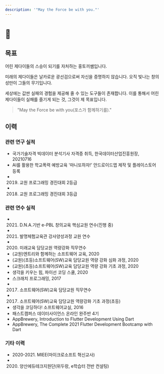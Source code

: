 ```yaml
---
description: '"May the Force be with you."'
---
```


# 🐰

## 목표

어린 제다이들의 스승이 되기를 자처하는 홍토끼쌤입니다.

미래의 제다이들은 날카로운 광선검으로써 자신을 증명하지 않습니다. 오직 빛나는 창의성만이 그들의 무기입니다.

세상에는 값싼 실패의 경험을 제공해 줄 수 있는 도구들이 존재합니다. 이를 통해서 어린 제다이들이 실패를 즐기게 되는 것, 그것이 제 목표입니다.

> "May the Force be with you\(포스가 함께하기를\)."

## 이력

### 관련 연구 실적

* 국가기술자격 빅데이터 분석기사 자격증 취득, 한국데이터산업진흥원장, 20210716
* AI를 활용한 학교폭력 예방교육 '마니또하자!' 안드로이드앱 제작 및 플레이스토어 등록
* 2019. 교원 프로그래밍 경진대회 2등급
* 2018. 교원 프로그래밍 경진대회 3등급

### 관련 연수 실적

* 2021. D.N.A.기반 e-PBL 창의교육 핵심교원 연수\(진행 중\)
* 2021. 발명체험교육관 강사양성과정 교원 연수
* 2020. 미래교육 담당교원 역량강화 직무연수
* \(교원\)엔트리와 함께하는 소프트웨어 교육, 2020
* \(교원\)\(초등\)소프트웨어\(SW\)교육 담당교원 역량 강화 심화 과정, 2020
* \(교원\)\(초등\)소프트웨어\(SW\)교육 담당교원 역량 강화 기초 과정, 2020
* 생각을 키우는 힘, 파이선 코딩 스쿨, 2020
* 스크래치 프로그래밍, 2017
* 2017. 소프트웨어\(SW\)교육 담당교원 직무연수
* 2017. 소프트웨어\(SW\)교육 담당교원 역량강화 기초 과정\(초등\)
* 생각을 코딩하다! 소프트웨어교실, 2016
* 패스트캠퍼스 데이터사이언스 온라인 완주반 4기
* AppBrewery, Introduction to Flutter Development Using Dart
* AppBrewery, The Complete 2021 Flutter Development Bootcamp with Dart

### 기타 이력

* 2020-2021. MIEE\(마이크로소프트 혁신교사\)
* 2020. 양산에듀테크지원단\(위두랑, e학습터 전반 컨설팅\)

